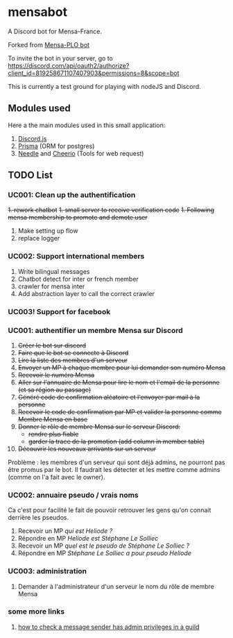# mensabot

A Discord bot for Mensa-France.

Forked from [Mensa-PLO bot](https://github.com/slesolliec/mensabot)

To invite the bot in your server, go to 
https://discord.com/api/oauth2/authorize?client_id=819258671107407903&permissions=8&scope=bot

This is currently a test ground for playing with nodeJS and Discord.


## Modules used

Here a the main modules used in this small application:

1. [Discord.js](https://discord.js.org/)
1. [Prisma](https://www.prisma.io/) (ORM for postgres)
1. [Needle](https://www.npmjs.com/package/needle) and [Cheerio](https://www.npmjs.com/package/cheerio) (Tools for web request)

## TODO List

### UC001: Clean up the authentification
~~1. rework chatbot~~
~~1. small server to receive verification code~~
~~1. Following mensa membership to promote and demote user~~
1. Make setting up flow
1. replace logger

### UC002: Support international members
1. Write bilingual messages
1. Chatbot detect for inter or french member
1. crawler for mensa inter
1. Add abstraction layer to call the correct crawler

### UC003! Support for facebook
### UC001: authentifier un membre Mensa sur Discord

1. ~~Créer le bot sur discord~~
1. ~~Faire que le bot se connecte à Discord~~
1. ~~Lire la liste des membres d'un serveur~~
1. ~~Envoyer un MP à chaque membre pour lui demander son numéro Mensa~~
1. ~~Recevoir le numéro Mensa~~
1. ~~Aller sur l'annuaire de Mensa pour lire le nom et l'email de la personne (et sa région au passage)~~
1. ~~Généré code de confirmation aléatoire et l'envoyer par mail à la personne~~
1. ~~Recevoir le code de confirmation par MP et valider la personne comme Membre Mensa en base~~
1. ~~Donner le rôle de membre Mensa sur le serveur Discord:~~
    - ~~rendre plus fiable~~
    - ~~garder la trace de la promotion (add column in member table)~~
1. ~~Découvrir les nouveaux arrivants sur un serveur~~

Problème : les membres d'un serveur qui sont déjà admins, ne pourront pas être promus par le bot.
Il faudrait les détecter et les mettre comme admins (comme on l'a fait avec le owner).

### UC002: annuaire pseudo / vrais noms

Ca c'est pour facilité le fait de pouvoir retrouver les gens qu'on connait derrière les pseudos.

1. Recevoir un MP _qui est Heliode ?_
1. Répondre en MP _Heliode est Stéphane Le Solliec_
1. Recevoir un MP _quel est le pseudo de Stéphane Le Solliec ?_
1. Répondre en MP _Stéphane Le Solliec a pour pseudo Heliode_

### UC003: administration 

1. Demander à l'administrateur d'un serveur le nom du rôle de membre Mensa


### some more links

1. [how to check a message sender has admin privileges in a guild](https://stackoverflow.com/questions/56926998/how-can-i-check-if-the-message-author-has-an-admin-role-using-discord-js)



